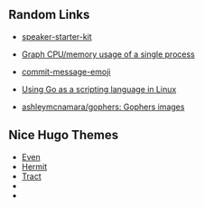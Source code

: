 
## Random Links

* [speaker-starter-kit](https://github.com/coryhouse/speaker-starter-kit/blob/master/README.md)
* [Graph CPU/memory usage of a single process](https://unix.stackexchange.com/questions/554/how-to-monitor-cpu-memory-usage-of-a-single-process)
* [commit-message-emoji](https://github.com/dannyfritz/commit-message-emoji/blob/master/README.md)

* [Using Go as a scripting language in Linux](https://blog.cloudflare.com/using-go-as-a-scripting-language-in-linux/)

* [ashleymcnamara/gophers: Gophers images](https://github.com/ashleymcnamara/gophers)


## Nice Hugo Themes

* [Even](https://themes.gohugo.io/hugo-theme-even/)
* [Hermit](https://themes.gohugo.io/hermit/)
* [Tract](https://tract-docs.dev/en/docs/getting-started/)
* 
* 
<!--stackedit_data:
eyJoaXN0b3J5IjpbLTEwMTAxNDUyODYsMjA0MjQ3NzY4NSwtNT
UwMzMzODI2XX0=
-->